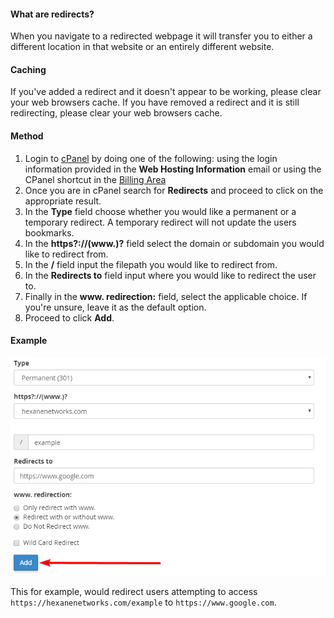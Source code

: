 #### What are redirects?
When you navigate to a redirected webpage it will transfer you to either a different location in that website or an entirely different website.

#### Caching
If you've added a redirect and it doesn't appear to be working, please clear your web browsers cache.
If you have removed a redirect and it is still redirecting, please clear your web browsers cache.

#### Method
1. Login to [cPanel](https://cpanel.hexanenetworks.com) by doing one of the following: using the login information provided in the **Web Hosting Information** email or using the CPanel shortcut in the [Billing Area](https://billing.hexanenetworks.com/)
2. Once you are in cPanel search for **Redirects** and proceed to click on the appropriate result.
3. In the **Type** field choose whether you would like a permanent or a temporary redirect. A temporary redirect will not update the users bookmarks.
4. In the **https?://(www.)?** field select the domain or subdomain you would like to redirect from.
5. In the **/** field input the filepath you would like to redirect from.
6. In the **Redirects to** field input where you would like to redirect the user to.
7. Finally in the **www. redirection:** field, select the applicable choice. If you're unsure, leave it as the default option.
8. Proceed to click **Add**.

#### Example
![](https://raw.githubusercontent.com/HexaneNetworks/help-assets/master/assets/cpanel-redirect.png)

This for example, would redirect users attempting to access ``https://hexanenetworks.com/example`` to ``https://www.google.com``.
